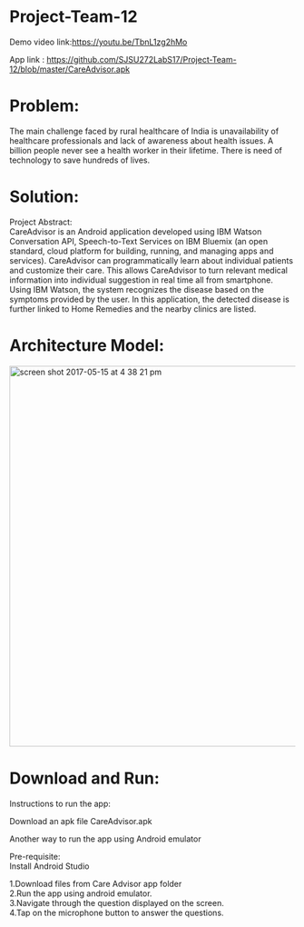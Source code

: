 # Project-Team-12

Demo video link:https://youtu.be/TbnL1zg2hMo <br />

App link : https://github.com/SJSU272LabS17/Project-Team-12/blob/master/CareAdvisor.apk <br />


# Problem:
The main challenge faced by rural healthcare of India is unavailability of healthcare professionals and lack of awareness about health issues. A billion people never see a health worker in their lifetime. There is need of technology to save hundreds of lives.

# Solution:
Project Abstract: <br />
CareAdvisor is an Android application developed using IBM Watson Conversation API, Speech-to-Text Services on IBM Bluemix (an open standard, cloud platform for building, running, and managing apps and services). CareAdvisor can programmatically learn about individual patients and customize their care. This allows CareAdvisor to turn relevant medical information into individual suggestion in real time all from smartphone. Using IBM Watson, the system recognizes the disease based on the symptoms provided by the user. In this application, the detected disease is further linked to Home Remedies and the nearby clinics are listed. 

# Architecture Model:

<img width="670" alt="screen shot 2017-05-15 at 4 38 21 pm" src="https://cloud.githubusercontent.com/assets/25470880/26088516/9ffb769c-39ac-11e7-90f6-932b0136fa0b.png">

# Download and Run:

Instructions to run the app:<br />

Download an apk file CareAdvisor.apk  <br />

Another way to run the app using Android emulator <br />

Pre-requisite: <br />
Install Android Studio <br />

1.Download files from Care Advisor app folder <br />
2.Run the app using android emulator. <br />
3.Navigate through the question displayed on the screen. <br />
4.Tap on the microphone button to answer the questions. <br />


